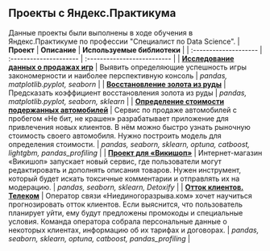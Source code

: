 ## Проекты с Яндекс.Практикума
Данные проекты были выполнены в ходе обучения в Яндекс.Практикуме по профессии "Специалист по Data Science".
| **Проект**            | **Описание**           | **Используемые библиотеки** |
| :-------------------- | :--------------------- | :-------------------------- |
| [**Исследование данных о продажах игр**](https://github.com/NikolaiKovyakh/kovyakh-practikum-projects/tree/main/Successful_game_genres_and_platform) | Выявить определяющие успешность игры закономерности и наиболее перспективную консоль | *pandas, matplotlib.pyplot, seaborn* |
| [**Восстановление золота из руды**](https://github.com/NikolaiKovyakh/kovyakh-practikum-projects/tree/main/Gold_concentration_calc) | Предсказать коэффициент восстановления золота из руды | *pandas, matplotlib.pyplot, seaborn, sklearn* |
| [**Определение стоимости подержанных автомобилей**](https://github.com/NikolaiKovyakh/kovyakh-practikum-projects/tree/main/Used_car_prices) | Сервис по продаже автомобилей с пробегом «Не бит, не крашен» разрабатывает приложение для привлечения новых клиентов. В нём можно быстро узнать рыночную стоимость своего автомобиля. Нужно построить модель для определения стоимости.  | *pandas, seaborn, sklearn, optuna, catboost, lightgbm, pandas_profiling* |
| [**Проект для «Викишоп»**](https://github.com/NikolaiKovyakh/kovyakh-practikum-projects/tree/main/NLP_toxic_descriptions) | Интернет-магазин «Викишоп» запускает новый сервис, где пользователи могут редактировать и дополнять описания товаров. Нужен инструмент, который будет искать токсичные комментарии и отправлять их на модерацию.  | *pandas, seaborn, sklearn, Detoxify* |
| [**Отток клиентов. Телеком**](https://github.com/NikolaiKovyakh/kovyakh-practikum-projects/tree/main/Telecom_churn) | Оператор связи «Ниединогоразрыва.ком» хочет научиться прогнозировать отток клиентов. Если выяснится, что пользователь планирует уйти, ему будут предложены промокоды и специальные условия. Команда оператора собрала персональные данные о некоторых клиентах, информацию об их тарифах и договорах. | *pandas, seaborn, sklearn, optuna, catboost, pandas_profiling* |
